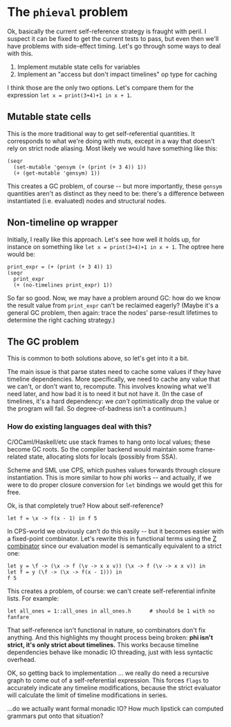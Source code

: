 # The `phieval` problem
Ok, basically the current self-reference strategy is fraught with peril. I
suspect it can be fixed to get the current tests to pass, but even then we'll
have problems with side-effect timing. Let's go through some ways to deal with
this.

1. Implement mutable state cells for variables
2. Implement an "access but don't impact timelines" op type for caching

I think those are the only two options. Let's compare them for the expression
`let x = print(3+4)+1 in x + 1`.

## Mutable state cells
This is the more traditional way to get self-referential quantities. It
corresponds to what we're doing with muts, except in a way that doesn't rely on
strict node aliasing. Most likely we would have something like this:

```
(seqr
  (set-mutable 'gensym (+ (print (+ 3 4)) 1))
  (+ (get-mutable 'gensym) 1))
```

This creates a GC problem, of course -- but more importantly, these `gensym`
quantities aren't as distinct as they need to be: there's a difference between
instantiated (i.e. evaluated) nodes and structural nodes.

## Non-timeline op wrapper
Initially, I really like this approach. Let's see how well it holds up, for
instance on something like `let x = print(3+4)+1 in x + 1`. The optree here
would be:

```
print_expr = (+ (print (+ 3 4)) 1)
(seqr
  print_expr
  (+ (no-timelines print_expr) 1))
```

So far so good. Now, we may have a problem around GC: how do we know the result
value from `print_expr` can't be reclaimed eagerly? (Maybe it's a general GC
problem, then again: trace the nodes' parse-result lifetimes to determine the
right caching strategy.)

## The GC problem
This is common to both solutions above, so let's get into it a bit.

The main issue is that parse states need to cache some values if they have
timeline dependencies. More specifically, we need to cache any value that we
can't, or don't want to, recompute. This involves knowing what we'll need later,
and how bad it is to need it but not have it. (In the case of timelines, it's a
hard dependency: we _can't_ optimistically drop the value or the program will
fail. So degree-of-badness isn't a continuum.)

### How do existing languages deal with this?
C/OCaml/Haskell/etc use stack frames to hang onto local values; these become GC
roots. So the compiler backend would maintain some frame-related state,
allocating slots for locals (possibly from SSA).

Scheme and SML use CPS, which pushes values forwards through closure
instantiation. This is more similar to how phi works -- and actually, if we were
to do proper closure conversion for `let` bindings we would get this for free.

Ok, is that completely true? How about self-reference?

```
let f = \x -> f(x - 1) in f 5
```

In CPS-world we obviously can't do this easily -- but it becomes easier with a
fixed-point combinator. Let's rewrite this in functional terms using the [Z
combinator](https://en.wikipedia.org/wiki/Fixed-point_combinator#Strict_fixed_point_combinator)
since our evaluation model is semantically equivalent to a strict one:

```
let y = \f -> (\x -> f (\v -> x x v)) (\x -> f (\v -> x x v)) in
let f = y (\f -> (\x -> f(x - 1))) in
f 5
```

This creates a problem, of course: we can't create self-referential infinite
lists. For example:

```
let all_ones = 1::all_ones in all_ones.h      # should be 1 with no fanfare
```

That self-reference isn't functional in nature, so combinators don't fix
anything. And this highlights my thought process being broken: **phi isn't
strict, it's only strict about timelines.** This works because timeline
dependencies behave like monadic IO threading, just with less syntactic
overhead.

OK, so getting back to implementation ... we really do need a recursive graph to
come out of a self-referential expression. This forces `flags` to accurately
indicate any timeline modifications, because the strict evaluator will calculate
the limit of timeline modifications in series.

...do we actually want formal monadic IO? How much lipstick can computed
grammars put onto that situation?
